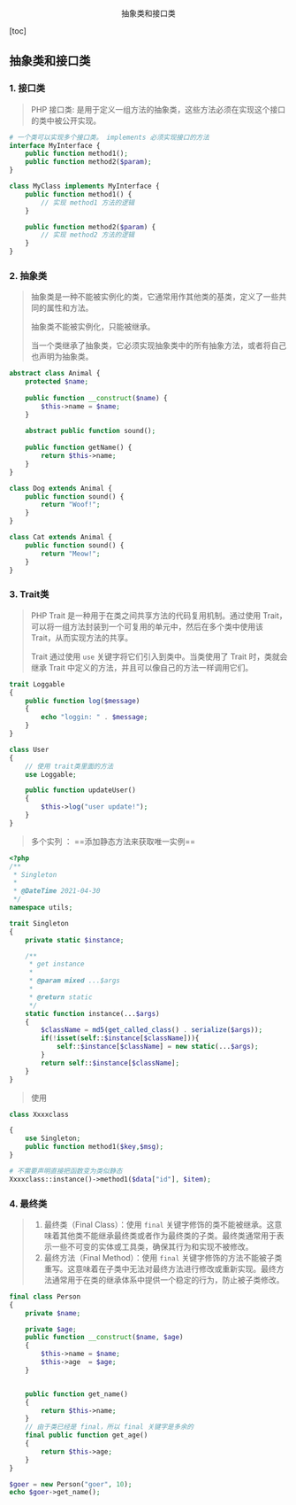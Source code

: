 <center>抽象类和接口类</center>





[toc]







## 抽象类和接口类





### 1. 接口类

> PHP 接口类: 是用于定义一组方法的抽象类，这些方法必须在实现这个接口的类中被公开实现。

```php
# 一个类可以实现多个接口类。 implements 必须实现接口的方法
interface MyInterface {
    public function method1();
    public function method2($param);
}

class MyClass implements MyInterface {
    public function method1() {
        // 实现 method1 方法的逻辑
    }

    public function method2($param) {
        // 实现 method2 方法的逻辑
    }
}
```





### 2. 抽象类

> 抽象类是一种不能被实例化的类，它通常用作其他类的基类，定义了一些共同的属性和方法。
>
> 抽象类不能被实例化，只能被继承。
>
> 当一个类继承了抽象类，它必须实现抽象类中的所有抽象方法，或者将自己也声明为抽象类。

```php
abstract class Animal {
    protected $name;
    
    public function __construct($name) {
        $this->name = $name;
    }
    
    abstract public function sound();
    
    public function getName() {
        return $this->name;
    }
}

class Dog extends Animal {
    public function sound() {
        return "Woof!";
    }
}

class Cat extends Animal {
    public function sound() {
        return "Meow!";
    }
}

```







### 3. Trait类

> PHP Trait 是一种用于在类之间共享方法的代码复用机制。通过使用 Trait，可以将一组方法封装到一个可复用的单元中，然后在多个类中使用该 Trait，从而实现方法的共享。
>
> Trait 通过使用 `use` 关键字将它们引入到类中。当类使用了 Trait 时，类就会继承 Trait 中定义的方法，并且可以像自己的方法一样调用它们。

```php
trait Loggable
{
    public function log($message)
    {
        echo "loggin: " . $message;
    }
}

class User
{
    // 使用 trait类里面的方法
    use Loggable;

    public function updateUser()
    {
        $this->log("user update!");
    }
}

```

> 多个实列 ： ==添加静态方法来获取唯一实例==

```php
<?php
/**
 * Singleton
 *
 * @DateTime 2021-04-30
 */
namespace utils;

trait Singleton
{
    private static $instance;

    /**
     * get instance
     *
     * @param mixed ...$args
     *
     * @return static
     */
    static function instance(...$args)
    {
        $className = md5(get_called_class() . serialize($args));
        if(!isset(self::$instance[$className])){
            self::$instance[$className] = new static(...$args);
        }
        return self::$instance[$className];
    }
}
```

> 使用

```php
class Xxxxclass

{
    use Singleton;
	public function method1($key,$msg);
}

# 不需要声明直接把函数变为类似静态
Xxxxclass::instance()->method1($data["id"], $item);
```







### 4. 最终类

> 1. 最终类（Final Class）：使用 `final` 关键字修饰的类不能被继承。这意味着其他类不能继承最终类或者作为最终类的子类。最终类通常用于表示一些不可变的实体或工具类，确保其行为和实现不被修改。
> 2. 最终方法（Final Method）：使用 `final` 关键字修饰的方法不能被子类重写。这意味着在子类中无法对最终方法进行修改或重新实现。最终方法通常用于在类的继承体系中提供一个稳定的行为，防止被子类修改。

```php
final class Person
{
    private $name;

    private $age;
    public function __construct($name, $age)
    {
        $this->name = $name;
        $this->age  = $age;
    }


    public function get_name()
    {
        return $this->name;
    }
	// 由于类已经是 final，所以 final 关键字是多余的
    final public function get_age()
    {
        return $this->age;
    }
}

$goer = new Person("goer", 10);
echo $goer->get_name();
```

